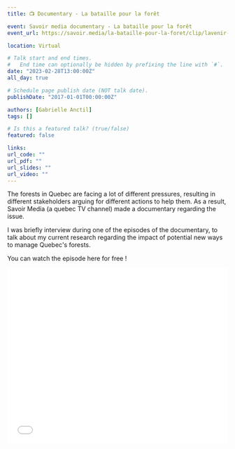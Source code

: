 ```yaml
---
title: 📺 Documentary - La bataille pour la forêt

event: Savoir media documentary - La bataille pour la forêt
event_url: https://savoir.media/la-bataille-pour-la-foret/clip/lavenir-de-la-foret

location: Virtual

# Talk start and end times.
#   End time can optionally be hidden by prefixing the line with `#`.
date: "2023-02-28T13:00:00Z"
all_day: true

# Schedule page publish date (NOT talk date).
publishDate: "2017-01-01T00:00:00Z"

authors: [Gabrielle Anctil]
tags: []

# Is this a featured talk? (true/false)
featured: false

links:
url_code: ""
url_pdf: ""
url_slides: ""
url_video: ""
---
```


The forests in Quebec are facing a lot of different pressures, resulting in different stakeholders arguing for different actions to help them. As a result, Savoir Media (a quebec TV channel) made a documentary regarding the issue. 

I was briefly interview during one of the episodes of the documentary, to talk about my current research regarding the impact of potential new ways to manage Quebec's forests.

You can watch the episode here for free !

<iframe src='//players.brightcove.net/5975371595001/default_default/index.html?videoId=6321401952112' allowfullscreen frameborder=0 width=100%, height=400></iframe>